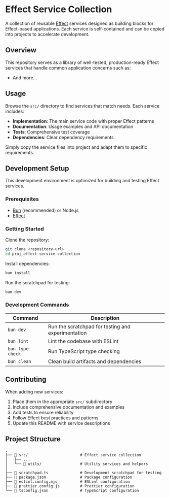# Effect Service Collection

A collection of reusable [Effect](https://effect.website/) services designed as
building blocks for Effect-based applications. Each service is self-contained
and can be copied into projects to accelerate development.

## Overview

This repository serves as a library of well-tested, production-ready Effect
services that handle common application concerns such as:

- And more...

## Usage

Browse the `src/` directory to find services that match needs. Each service
includes:

- **Implementation**: The main service code with proper Effect patterns
- **Documentation**: Usage examples and API documentation
- **Tests**: Comprehensive test coverage
- **Dependencies**: Clear dependency requirements

Simply copy the service files into project and adapt them to specific
requirements.

## Development Setup

This development environment is optimized for building and testing Effect
services.

### Prerequisites

- [Bun](https://bun.sh/) (recommended) or Node.js
- [Effect](https://effect.website/)

### Getting Started

Clone the repository:

```bash
git clone <repository-url>
cd proj_effect-service-collection
```

Install dependencies:

```bash
bun install
```

Run the scratchpad for testing:

```bash
bun dev
```

### Development Commands

| Command          | Description                                        |
| ---------------- | -------------------------------------------------- |
| `bun dev`        | Run the scratchpad for testing and experimentation |
| `bun lint`       | Lint the codebase with ESLint                      |
| `bun type-check` | Run TypeScript type checking                       |
| `bun clean`      | Clean build artifacts and dependencies             |

## Contributing

When adding new services:

1. Place them in the appropriate `src/` subdirectory
2. Include comprehensive documentation and examples
3. Add tests to ensure reliability
4. Follow Effect best practices and patterns
5. Update this README with service descriptions

## Project Structure

```text
.
├── 📁 src/                       # Effect service collection
│   ├── ...
│   └── 📁 utils/                 # Utility services and helpers
│
├── 📄 scratchpad.ts              # Development scratchpad for testing
├── 📄 package.json               # Package configuration
├── 📄 eslint.config.mjs          # ESLint configuration
├── 📄 prettier.config.js         # Prettier configuration
└── 📄 tsconfig.json              # TypeScript configuration
```
